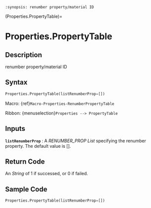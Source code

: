 ```{module} Properties.PropertyTable()
:synopsis: renumber property/material ID
```

(Properties.PropertyTable)=

# Properties.PropertyTable

## Description

renumber property/material ID

## Syntax

```python
Properties.PropertyTable(listRenumberProp=[])
```

Macro: {ref}`Macro-Properties-RenumberPropertyTable`

Ribbon: {menuselection}`Properties --> PropertyTable`

## Inputs

**`listRenumberProp`**
: A _RENUMBER_PROP List_ specifying the renumber property. The default value is [].

## Return Code

An _String_ of 1 if successed, or 0 if failed.

## Sample Code

```python
Properties.PropertyTable(listRenumberProp=[])
```
